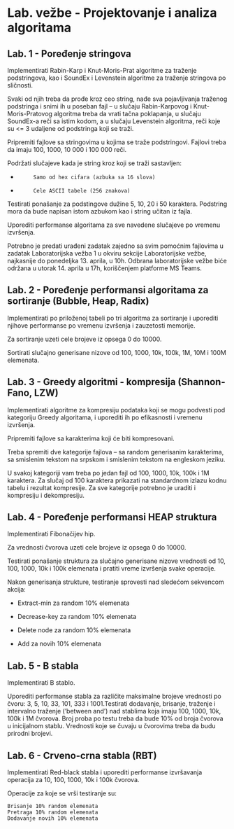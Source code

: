 # Lab. vežbe - Projektovanje i analiza algoritama

## Lab. 1 - Poređenje stringova

Implementirati Rabin-Karp i Knut-Moris-Prat algoritme za traženje podstringova, kao i SoundEx i Levenstein algoritme za traženje stringova po sličnosti.

Svaki od njih treba da prođe kroz ceo string, nađe sva pojavljivanja traženog podstringa i snimi ih u poseban fajl – u slučaju Rabin-Karpovog i Knut-Moris-Pratovog algoritma treba da vrati tačna poklapanja, u slučaju SoundEx-a reči sa istim kodom, a u slučaju Levenstein algoritma, reči koje su <= 3 udaljene od podstringa koji se traži.

Pripremiti fajlove sa stringovima u kojima se traže podstringovi. Fajlovi treba da imaju 100, 1000, 10 000 i 100 000 reči.

Podržati slučajeve kada je string kroz koji se traži sastavljen:

-          Samo od hex cifara (azbuka sa 16 slova)

-          Cele ASCII tabele (256 znakova)

Testirati ponašanje za podstingove dužine 5, 10, 20 i 50 karaktera. Podstring mora da bude napisan istom azbukom kao i string učitan iz fajla.

Uporediti performanse algoritama za sve navedene slučajeve po vremenu izvršenja.


Potrebno je predati urađeni zadatak zajedno sa svim pomoćnim fajlovima u zadatak Laboratorijska vežba 1 u okviru sekcije Laboratorijske vežbe, najkasnije do ponedeljka 13. aprila, u 10h. Odbrana laboratorijske vežbe biće održana u utorak 14. aprila u 17h, koriščenjem platforme MS Teams.

## Lab. 2 - Poređenje performansi algoritama za sortiranje (Bubble, Heap, Radix)

Implementirati po priloženoj tabeli po tri algoritma za sortiranje i uporediti njihove performanse po vremenu izvršenja i zauzetosti memorije.

Za sortiranje uzeti cele brojeve iz opsega 0 do 10000.

Sortirati slučajno generisane nizove od 100, 1000, 10k, 100k, 1M, 10M i 100M elemenata.

## Lab. 3 - Greedy algoritmi - kompresija (Shannon-Fano, LZW)

Implementirati algoritme za kompresiju podataka koji se mogu podvesti pod kategoriju Greedy algoritama, i uporediti ih po efikasnosti i vremenu izvršenja.

Pripremiti fajlove sa karakterima koji će biti kompresovani.

Treba spremiti dve kategorije fajlova – sa random generisanim karakterima, sa smislenim tekstom na srpskom i smislenim tekstom na engleskom jeziku.

U svakoj kategoriji vam treba po jedan fajl od 100, 1000, 10k, 100k i 1M karaktera. Za slučaj od 100 karaktera prikazati na standardnom izlazu kodnu tabelu i rezultat kompresije. Za sve kategorije potrebno je uraditi i kompresiju i dekompresiju.

## Lab. 4 - Poređenje performansi HEAP struktura

Implementirati Fibonačijev hip.

Za vrednosti čvorova uzeti cele brojeve iz opsega 0 do 10000.

Testirati ponašanje struktura za slučajno generisane nizove vrednosti od 10, 100, 1000, 10k i 100k elemenata i pratiti vreme izvršenja svake operacije.

Nakon generisanja strukture, testiranje sprovesti nad sledećom sekvencom akcija:

- Extract-min za random 10% elemenata

- Decrease-key za random 10% elemenata

- Delete node za random 10% elemenata

- Add za novih 10% elemenata

## Lab. 5 - B stabla

Implementirati B stablo.

Uporediti performanse stabla za različite maksimalne brojeve vrednosti po čvoru: 3, 5, 10, 33, 101, 333 i 1001.Testirati dodavanje, brisanje, traženje i intervalno traženje (’between and’) nad stablima koja imaju 100, 1000, 10k, 100k i 1M čvorova. Broj proba po testu treba da bude 10% od broja čvorova u inicijalnom stablu. Vrednosti koje se čuvaju u čvorovima treba da budu prirodni brojevi.


## Lab. 6 - Crveno-crna stabla (RBT)

Implementirati Red-black stabla i uporediti performanse izvršavanja operacija za 10, 100, 1000, 10k i 100k čvorova.

Operacije za koje se vrši testiranje su:

    Brisanje 10% random elemenata
    Pretraga 10% random elemenata
    Dodavanje novih 10% elemenata
